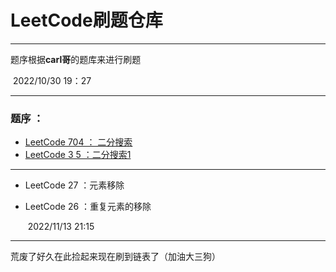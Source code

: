 # LeetCode刷题仓库

---

题序根据**carl哥**的题库来进行刷题

​	                                                                                                                       2022/10/30 19：27

---

### 题序 ：

* [LeetCode 704 ： 二分搜索](https://leetcode.cn/problems/binary-search/ "二分查找")
* [LeetCode 3 5 ：二分搜索1](https://leetcode.cn/problems/search-insert-position "练习题")

---





+ LeetCode 27 ：元素移除

+ LeetCode 26 ：重复元素的移除

  ​																											2022/11/13 21:15

----

荒废了好久在此捡起来现在刷到链表了（加油大三狗）